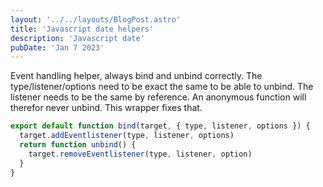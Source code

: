 ```yaml
---
layout: '../../layouts/BlogPost.astro'
title: 'Javascript date helpers'
description: 'Javascript date'
pubDate: 'Jan 7 2023'
---
```


Event handling helper, always bind and unbind correctly. The type/listener/options need to be exact the same to be
able to unbind. The listener needs to be the same by reference. An anonymous function will therefor never unbind. This wrapper fixes that.

```javascript
export default function bind(target, { type, listener, options }) {
  target.addEventlistener(type, listener, options)
  return function unbind() {
    target.removeEventlistener(type, listener, option)
  }
}
```

